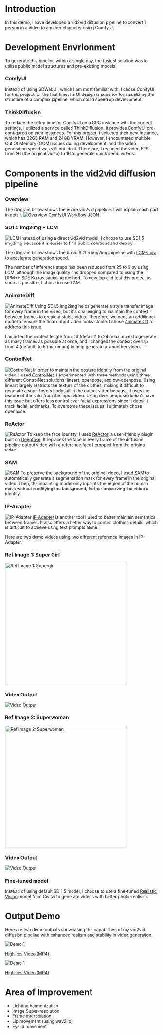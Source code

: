 # Introduction
In this demo, I have developed a vid2vid diffusion pipeline to convert a person in a video to another character using ComfyUI.

# Development Envrionment
To generate this pipeline within a single day, the fastest solution was to utilize public model structures and pre-existing models.

### ComfyUI
Instead of using SDWebUI, which I am most familiar with, I chose ComfyUI for this project for the first time. Its UI design is superior for visualizing the structure of a complex pipeline, which could speed up development.

### ThinkDiffusion
To reduce the setup time for ComfyUI on a GPC instance with the correct settings, I utilized a service called ThinkDiffusion. It provides ComfyUI pre-configured on their instances. For this project, I selected their best instance, which has 32GB RAM and 24GB VRAM. However, I encountered multiple Out Of Memory (OOM) issues during development, and the video generation speed was still not ideal. Therefore, I reduced the video FPS from 26 (the original video) to 16 to generate quick demo videos.

# Components in the vid2vid diffusion pipeline
### Overview
The diagram below shows the entire vid2vid pipeline. I will explain each part in detail.
![Overview](demo_imgs/Overview.PNG)
[ComfyUI Workflow JSON](vid2vid-workflow.json)

### SD1.5 img2img + LCM
![LCM](demo_imgs/LCM.PNG)
Instead of using a direct vid2vid model, I choose to use SD1.5 img2img because it is easier to find public solutions and deploy.

The diagram below shows the basic SD1.5 img2img pipeline with [LCM-Lora](https://github.com/luosiallen/latent-consistency-model) to accelerate generation speed.

The number of inference steps has been reduced from 25 to 6 by using LCM, although the image quality has dropped compared to using the DPM++ SDE Karras sampling method. To develop and test this project as soon as possible, I chose to use LCM.

### AnimateDiff
![AnimateDiff](demo_imgs/AnimateDiff.PNG)
Using SD1.5 img2img helps generate a style transfer image for every frame in the video, but it's challenging to maintain the context between frames to create a stable video. Therefore, we need an additional model to ensure the final output video looks stable. I chose [AnimateDiff](https://github.com/guoyww/AnimateDiff) to address this issue.

I adjusted the context length from 16 (default) to 24 (maximum) to generate as many frames as possible at once, and I changed the context overlap from 4 (default) to 6 (maximum) to help generate a smoother video.

### ControlNet
![ControlNet](demo_imgs/ControlNet.PNG)
In order to maintain the posture identity from the original video, I used [ControlNet](https://github.com/lllyasviel/ControlNet). I experimented with three methods using three different ControlNet solutions: lineart, openpose, and dw-openpose. Using lineart largely restricts the texture of the clothes, making it difficult to generate a superhero's bodysuit in the output video because it uses the texture of the shirt from the input video. Using dw-openpose doesn't have this issue but offers less control over facial expressions since it doesn't track facial landmarks. To overcome these issues, I ultimately chose openpose.

### ReActor
![ReActor](demo_imgs/ReActor.PNG)
To keep the face identity, I used [ReActor](https://github.com/Gourieff/comfyui-reactor-node), a user-friendly plugin built on [Deepfake](https://github.com/iperov/DeepFaceLab). It replaces the face in every frame of the diffusion pipeline output video with a reference face I cropped from the original video.

### SAM
![SAM](demo_imgs/SAM.PNG)
To preserve the background of the original video, I used [SAM](https://github.com/facebookresearch/segment-anything) to automatically generate a segmentation mask for every frame in the original video. Then, the inpainting model only inpaints the region of the human mask without modifying the background, further preserving the video's identity.

### IP-Adapter
![IP-Adapter](demo_imgs/IP-Adapter.PNG)
[IP-Adapter](https://github.com/tencent-ailab/IP-Adapter) is another tool I used to better maintain semantics between frames. It also offers a better way to control clothing details, which is difficult to achieve using text prompts alone.

Here are two demo videos using two different reference images in IP-Adapter.

### Ref Image 1: Super Girl
<img src="demo_imgs/supergirl_ref.jpg" alt="Ref Image 1: Supergirl" height="400">

### Video Output
![Video Output](demo_vids/demo_ref_supergirl.gif)

### Ref Image 2: Superwoman
<img src="demo_imgs/superwoman_ref.jpg" alt="Ref Image 2: Superwoman" height="400">

### Video Output
![Video Output](demo_vids/demo_ref_superwoman.gif)

### Fine-tuned model
Instead of using default SD 1.5 model, I choose to use a fine-tuned [Realistic Vision](https://civitai.com/models/4201?modelVersionId=130072) model from Civitai to generate videos with better photo-realisim.

# Output Demo
Here are two demo outputs showcasing the capabilities of my vid2vid diffusion pipeline with enhanced realism and stability in video generation.

![Demo 1](demo_vids/AnimateDiff_00130.gif)

[High-res Video (MP4)](demo_vids/AnimateDiff_00130.mp4)

![Demo 1](demo_vids/AnimateDiff_00133.gif)

[High-res Video (MP4)](demo_vids/AnimateDiff_00133.mp4)

# Area of Improvement
- Lighting harmonization
- Image Super-resolution
- Frame interpolation
- Lip movement (using wav2lip)
- Eyelid movement